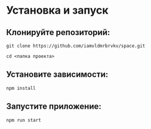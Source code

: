 # Установка и запуск

## Клонируйте репозиторий:
`git clone https://github.com/iamvldmrbrvkv/space.git`

`cd <папка проекта>`

## Установите зависимости:
`npm install`

## Запустите приложение:
`npm run start`